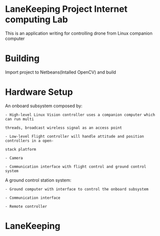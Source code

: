 LaneKeeping Project
Internet computing Lab
========================

This is an application writing for controlling drone from Linux companion computer

Building
========
Import project to Netbeans(Intalled OpenCV) and build

Hardware Setup
=========
An onboard subsystem composed by:

    - High-level Linux Vision controller uses a companion computer which can run multi

    threads, broadcast wireless signal as an access point

    - Low-level Flight controller will handle attitude and position controllers in a open-

    stack platform

    - Camera

    - Communication interface with flight control and ground control system
A ground control station system:

    - Ground computer with interface to control the onboard subsystem

    - Communication interface

    - Remote controller

# LaneKeeping
